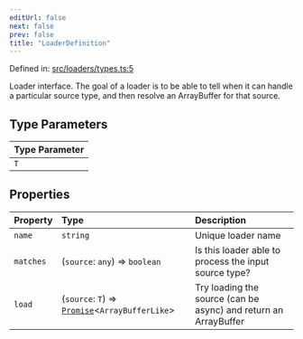 ```yaml
---
editUrl: false
next: false
prev: false
title: "LoaderDefinition"
---
```


Defined in: [src/loaders/types.ts:5](https://github.com/jaames/flipnote.js/blob/24e772733243f115c3848537efabe6ee9020ad63/src/loaders/types.ts#L5)

Loader interface.
The goal of a loader is to be able to tell when it can handle a particular source type, and then resolve an ArrayBuffer for that source.

## Type Parameters

| Type Parameter |
| :------ |
| `T` |

## Properties

| Property | Type | Description |
| :------ | :------ | :------ |
| <a id="name"></a> `name` | `string` | Unique loader name |
| <a id="matches"></a> `matches` | (`source`: `any`) => `boolean` | Is this loader able to process the input source type? |
| <a id="load"></a> `load` | (`source`: `T`) => [`Promise`](https://developer.mozilla.org/docs/Web/JavaScript/Reference/Global_Objects/Promise)\<`ArrayBufferLike`\> | Try loading the source (can be async) and return an ArrayBuffer |
